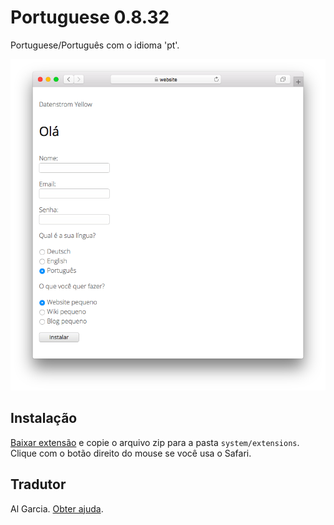# Portuguese 0.8.32

Portuguese/Português com o idioma 'pt'.

<p align="center"><img src="portuguese-screenshot.png?raw=true" alt="Screenshot"></p>

## Instalação

[Baixar extensão](https://github.com/datenstrom/yellow-extensions/raw/main/downloads/portuguese.zip) e copie o arquivo zip para a pasta `system/extensions`. Clique com o botão direito do mouse se você usa o Safari.

## Tradutor

Al Garcia. [Obter ajuda](https://datenstrom.se/yellow/help/).
